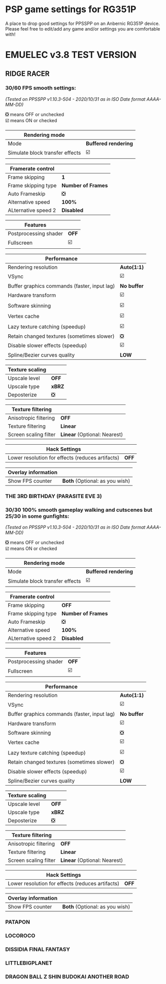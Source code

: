 # PSP game settings for RG351P
A place to drop good settings for PPSSPP on an Anbernic RG351P device.
Please feel free to edit/add any game and/or settings you are comfortable with!

# EMUELEC v3.8 TEST VERSION

## RIDGE RACER
### 30/60 FPS smooth settings:  
*(Tested on PPSSPP v1.10.3-504 - 2020/10/31 as in ISO Date format AAAA-MM-DD)*  

❎ means OFF or unchecked  
☑️ means ON or checked

Rendering mode |  
------------ | -------------
Mode | **Buffered rendering** 
Simulate block transfer effects | ☑️

Framerate control |  
------------ | -------------
Frame skipping | **1**    
Frame skipping type | **Number of Frames**  
Auto Frameskip | ❎
Alternative speed | **100%**  
ALternative speed 2 | **Disabled**

Features |  
------------ | -------------
Postprocessing shader | **OFF**  
Fullscreen | ☑️ 

Performance |  
------------ | -------------
Rendering resolution | **Auto(1:1)**  
VSync | ☑️ 
Buffer graphics commands (faster, input lag) | **No buffer**  
Hardware transform | ☑️ 
Software skinning | ☑️ 
Vertex cache | ☑️ 
Lazy texture catching (speedup) | ☑️
Retain changed textures (sometimes slower) | ❎
Disable slower effects (speedup) | ☑️ 
Spline/Bezier curves quality | **LOW**  

Texture scaling |  
------------ | -------------
Upscale level | **OFF**  
Upscale type | **xBRZ**  
Deposterize | ❎

Texture filtering |  
------------ | -------------
Anisotropic filtering | **OFF**  
Texture filtering | **Linear**  
Screen scaling filter | **Linear** (Optional: Nearest)  

Hack Settings |  
------------ | -------------
Lower resolution for effects (reduces artifacts) | **OFF**  

Overlay information |  
------------ | -------------
Show FPS counter | **Both** (Optional: as you wish)


### THE 3RD BIRTHDAY (PARASITE EVE 3)
### 30/30 100% smooth gameplay walking and cutscenes but 25/30 in some gunfights:  
*(Tested on PPSSPP v1.10.3-504 - 2020/10/31 as in ISO Date format AAAA-MM-DD)*  

❎ means OFF or unchecked  
☑️ means ON or checked

Rendering mode |  
------------ | -------------
Mode | **Buffered rendering** 
Simulate block transfer effects | ☑️

Framerate control |  
------------ | -------------
Frame skipping | **OFF**    
Frame skipping type | **Number of Frames**  
Auto Frameskip | ❎
Alternative speed | **100%**  
ALternative speed 2 | **Disabled**

Features |  
------------ | -------------
Postprocessing shader | **OFF**  
Fullscreen | ☑️ 

Performance |  
------------ | -------------
Rendering resolution | **Auto(1:1)**  
VSync | ☑️ 
Buffer graphics commands (faster, input lag) | **No buffer**  
Hardware transform | ☑️ 
Software skinning | ❎
Vertex cache | ☑️ 
Lazy texture catching (speedup) | ☑️
Retain changed textures (sometimes slower) | ❎
Disable slower effects (speedup) | ☑️ 
Spline/Bezier curves quality | **LOW**  

Texture scaling |  
------------ | -------------
Upscale level | **OFF**  
Upscale type | **xBRZ**  
Deposterize | ❎

Texture filtering |  
------------ | -------------
Anisotropic filtering | **OFF**  
Texture filtering | **Linear**  
Screen scaling filter | **Linear** (Optional: Nearest)  

Hack Settings |  
------------ | -------------
Lower resolution for effects (reduces artifacts) | **OFF**  

Overlay information |  
------------ | -------------
Show FPS counter | **Both** (Optional: as you wish)

### PATAPON

### LOCOROCO

### DISSIDIA FINAL FANTASY

### LITTLEBIGPLANET

### DRAGON BALL Z SHIN BUDOKAI ANOTHER ROAD
